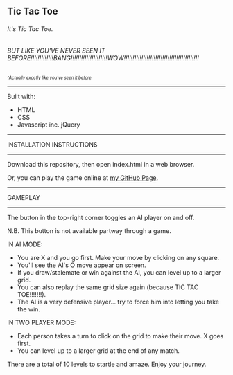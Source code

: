 
## Tic Tac Toe

###### It's Tic Tac Toe.
###### BUT LIKE YOU'VE NEVER SEEN IT BEFORE!!!!!!!!!!!!!BANG!!!!!!!!!!!!!!!!!!!!!WOW!!!!!!!!!!!!!!!!!!!!!!!!!!!!!!!!!!!!!!!!!!!



<sub><sup>*^Actually exactly like you've seen it before*</sup></sub>



*************************************

Built with:
- HTML
- CSS
- Javascript inc. jQuery


*************************************
INSTALLATION INSTRUCTIONS
*************************************

Download this repository, then open index.html in a web browser.

Or, you can play the game online at [my GitHub Page](https://madeleinemila.github.io/tictactoe/).


*************************************
GAMEPLAY
*************************************

The button in the top-right corner toggles an AI player on and off.

N.B. This button is not available partway through a game.

IN AI MODE:
- You are X and you go first. Make your move by clicking on any square.
- You'll see the AI's O move appear on screen.
- If you draw/stalemate or win against the AI, you can level up to a larger grid.
- You can also replay the same grid size again (because TIC TAC TOE!!!!!!!).
- The AI is a very defensive player... try to force him into letting you take the win.

IN TWO PLAYER MODE:
- Each person takes a turn to click on the grid to make their move. X goes first.
- You can level up to a larger grid at the end of any match.

There are a total of 10 levels to startle and amaze.
Enjoy your journey.
